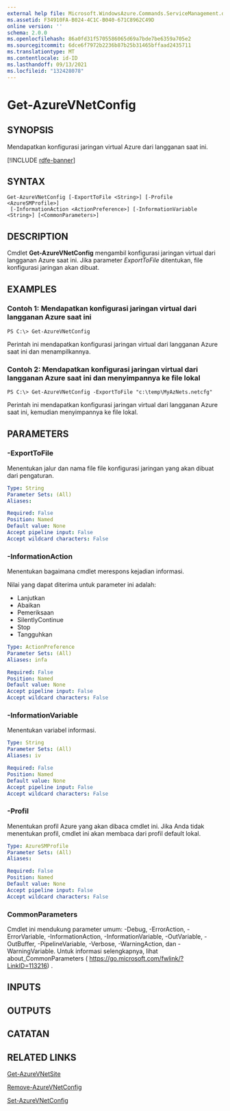 ```yaml
---
external help file: Microsoft.WindowsAzure.Commands.ServiceManagement.dll-Help.xml
ms.assetid: F34910FA-B024-4C1C-B040-671C8962C49D
online version: ''
schema: 2.0.0
ms.openlocfilehash: 86a0fd31f5705586065d69a7bde7be6359a705e2
ms.sourcegitcommit: 6dce6f7972b2236b87b25b31465bffaad2435711
ms.translationtype: MT
ms.contentlocale: id-ID
ms.lasthandoff: 09/13/2021
ms.locfileid: "132428078"
---
```

# Get-AzureVNetConfig

## SYNOPSIS
Mendapatkan konfigurasi jaringan virtual Azure dari langganan saat ini.

[!INCLUDE [rdfe-banner](../../includes/rdfe-banner.md)]

## SYNTAX

```
Get-AzureVNetConfig [-ExportToFile <String>] [-Profile <AzureSMProfile>]
 [-InformationAction <ActionPreference>] [-InformationVariable <String>] [<CommonParameters>]
```

## DESCRIPTION
Cmdlet **Get-AzureVNetConfig** mengambil konfigurasi jaringan virtual dari langganan Azure saat ini.
Jika parameter *ExportToFile* ditentukan, file konfigurasi jaringan akan dibuat.

## EXAMPLES

### Contoh 1: Mendapatkan konfigurasi jaringan virtual dari langganan Azure saat ini
```
PS C:\> Get-AzureVNetConfig
```

Perintah ini mendapatkan konfigurasi jaringan virtual dari langganan Azure saat ini dan menampilkannya.

### Contoh 2: Mendapatkan konfigurasi jaringan virtual dari langganan Azure saat ini dan menyimpannya ke file lokal
```
PS C:\> Get-AzureVNetConfig -ExportToFile "c:\temp\MyAzNets.netcfg"
```

Perintah ini mendapatkan konfigurasi jaringan virtual dari langganan Azure saat ini, kemudian menyimpannya ke file lokal.

## PARAMETERS

### -ExportToFile
Menentukan jalur dan nama file file konfigurasi jaringan yang akan dibuat dari pengaturan.

```yaml
Type: String
Parameter Sets: (All)
Aliases: 

Required: False
Position: Named
Default value: None
Accept pipeline input: False
Accept wildcard characters: False
```

### -InformationAction
Menentukan bagaimana cmdlet merespons kejadian informasi.

Nilai yang dapat diterima untuk parameter ini adalah:

- Lanjutkan
- Abaikan
- Pemeriksaan
- SilentlyContinue
- Stop
- Tangguhkan

```yaml
Type: ActionPreference
Parameter Sets: (All)
Aliases: infa

Required: False
Position: Named
Default value: None
Accept pipeline input: False
Accept wildcard characters: False
```

### -InformationVariable
Menentukan variabel informasi.

```yaml
Type: String
Parameter Sets: (All)
Aliases: iv

Required: False
Position: Named
Default value: None
Accept pipeline input: False
Accept wildcard characters: False
```

### -Profil
Menentukan profil Azure yang akan dibaca cmdlet ini.
Jika Anda tidak menentukan profil, cmdlet ini akan membaca dari profil default lokal.

```yaml
Type: AzureSMProfile
Parameter Sets: (All)
Aliases: 

Required: False
Position: Named
Default value: None
Accept pipeline input: False
Accept wildcard characters: False
```

### CommonParameters
Cmdlet ini mendukung parameter umum: -Debug, -ErrorAction, -ErrorVariable, -InformationAction, -InformationVariable, -OutVariable, -OutBuffer, -PipelineVariable, -Verbose, -WarningAction, dan -WarningVariable. Untuk informasi selengkapnya, lihat about_CommonParameters ( https://go.microsoft.com/fwlink/?LinkID=113216) .

## INPUTS

## OUTPUTS

## CATATAN

## RELATED LINKS

[Get-AzureVNetSite](./Get-AzureVNetSite.md)

[Remove-AzureVNetConfig](./Remove-AzureVNetConfig.md)

[Set-AzureVNetConfig](./Set-AzureVNetConfig.md)



